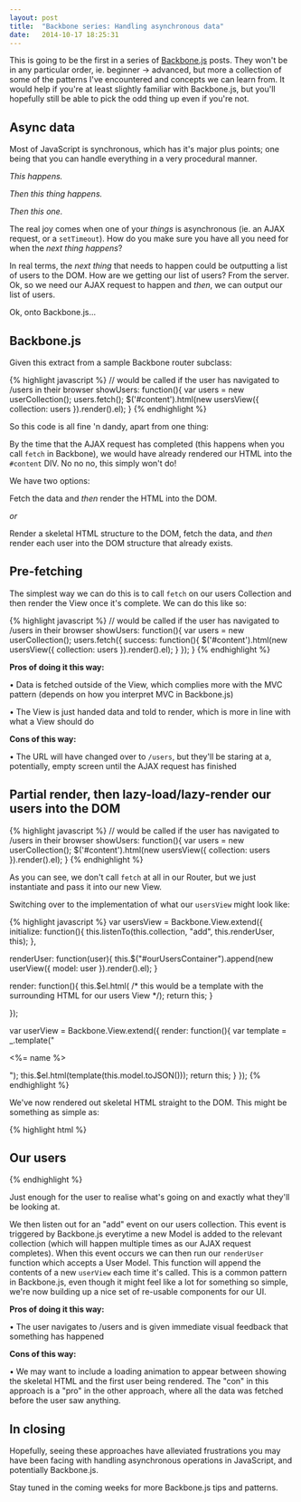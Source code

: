 ```yaml
---
layout: post
title:  "Backbone series: Handling asynchronous data"
date:   2014-10-17 18:25:31
---
```


This is going to be the first in a series of [Backbone.js](http://backbonejs.org) posts. They won't be in any particular order, ie. beginner -> advanced, but more a collection of some of the patterns I've encountered and concepts we can learn from. It would help if you're at least slightly familiar with Backbone.js, but you'll hopefully still be able to pick the odd thing up even if you're not.

## Async data

Most of JavaScript is synchronous, which has it's major plus points; one being that you can handle everything in a very procedural manner.

*This happens.*

*Then this thing happens.*

*Then this one.*

The real joy comes when one of your *things* is asynchronous (ie. an AJAX request, or a `setTimeout`). How do you make sure you have all you need for when the *next thing happens*?

In real terms, the *next thing* that needs to happen could be outputting a list of users to the DOM. How are we getting our list of users? From the server. Ok, so we need our AJAX request to happen and *then*, we can output our list of users.

Ok, onto Backbone.js...

## Backbone.js

Given this extract from a sample Backbone router subclass:

{% highlight javascript %}
// would be called if the user has navigated to /users in their browser
showUsers: function(){
  var users = new userCollection();
  users.fetch();
  $('#content').html(new usersView({
    collection: users
  }).render().el);
}
{% endhighlight %}

So this code is all fine 'n dandy, apart from one thing:

By the time that the AJAX request has completed (this happens when you call `fetch` in Backbone), we would have already rendered our HTML into the `#content` DIV. No no no, this simply won't do!

We have two options:

Fetch the data and *then* render the HTML into the DOM.

*or*

Render a skeletal HTML structure to the DOM, fetch the data, and *then* render each user into the DOM structure that already exists.

## Pre-fetching

The simplest way we can do this is to call `fetch` on our users Collection and then render the View once it's complete. We can do this like so:

{% highlight javascript %}
// would be called if the user has navigated to /users in their browser
showUsers: function(){
  var users = new userCollection();
  users.fetch({
    success: function(){
      $('#content').html(new usersView({
        collection: users
      }).render().el);
    }
  });
}
{% endhighlight %}

**Pros of doing it this way:**

• Data is fetched outside of the View, which complies more with the MVC pattern (depends on how you interpret MVC in Backbone.js)

• The View is just handed data and told to render, which is more in line with what a View should do

**Cons of this way:**

• The URL will have changed over to `/users`, but they'll be staring at a, potentially, empty screen until the AJAX request has finished

## Partial render, then lazy-load/lazy-render our users into the DOM

{% highlight javascript %}
// would be called if the user has navigated to /users in their browser
showUsers: function(){
  var users = new userCollection();
  $('#content').html(new usersView({
    collection: users
  }).render().el);
}
{% endhighlight %}

As you can see, we don't call `fetch` at all in our Router, but we just instantiate and pass it into our new View.

Switching over to the implementation of what our `usersView` might look like:

{% highlight javascript %}
var usersView = Backbone.View.extend({
  initialize: function(){
    this.listenTo(this.collection, "add", this.renderUser, this);
  },

  renderUser: function(user){
    this.$("#ourUsersContainer").append(new userView({
      model: user
    }).render().el);
  }

  render: function(){
    this.$el.html( /* this would be a template with the surrounding HTML for our users View */);
    return this;
  }

});

var userView = Backbone.View.extend({
  render: function(){
    var template = _.template("<p><%= name %></p>");
    this.$el.html(template(this.model.toJSON()));
    return this;
  }
});
{% endhighlight %}

We've now rendered out skeletal HTML straight to the DOM. This might be something as simple as:

{% highlight html %}
<h2>Our users</h2>
<div id="ourUsersContainer"></div>
{% endhighlight %}

Just enough for the user to realise what's going on and exactly what they'll be looking at.

We then listen out for an "add" event on our users collection. This event is triggered by Backbone.js everytime a new Model is added to the relevant collection (which will happen multiple times as our AJAX request completes). When this event occurs we can then run our `renderUser` function which accepts a User Model. This function will append the contents of a new `userView` each time it's called. This is a common pattern in Backbone.js, even though it might feel like a lot for something so simple, we're now building up a nice set of re-usable components for our UI. 

**Pros of doing it this way:**

• The user navigates to /users and is given immediate visual feedback that something has happened

**Cons of this way:**

• We may want to include a loading animation to appear between showing the skeletal HTML and the first user being rendered. The "con" in this approach is a "pro" in the other approach, where all the data was fetched before the user saw anything.

## In closing

Hopefully, seeing these approaches have alleviated frustrations you may have been facing with handling asynchronous operations in JavaScript, and potentially Backbone.js.

Stay tuned in the coming weeks for more Backbone.js tips and patterns.